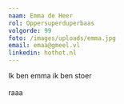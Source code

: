 ```yaml
---
naam: Emma de Heer
rol: Oppersuperduperbaas
volgorde: 99
foto: /images/uploads/emma.jpg
email: emaa@gmeel.vl
linkedin: hothot.nl
---
```

I﻿k ben emma ik ben stoer\
\
r﻿aaa